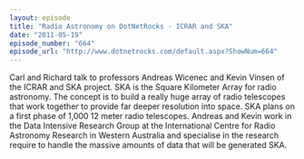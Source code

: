 ```yaml
---
layout: episode
title: "Radio Astronomy on DotNetRocks - ICRAR and SKA"
date: "2011-05-19"
episode_number: "664"
episode_url: "http://www.dotnetrocks.com/default.aspx?ShowNum=664"
---
```


Carl and Richard talk to professors Andreas Wicenec and Kevin Vinsen of the ICRAR and SKA project. SKA is the Square Kilometer Array for radio astronomy. The concept is to build a really huge array of radio telescopes that work together to provide far deeper resolution into space. SKA plans on a first phase of 1,000 12 meter radio telescopes. Andreas and Kevin work in the Data Intensive Research Group at the International Centre for Radio Astronomy Research in Western Australia and specialise in the research require to handle the massive amounts of data that will be generated SKA.
